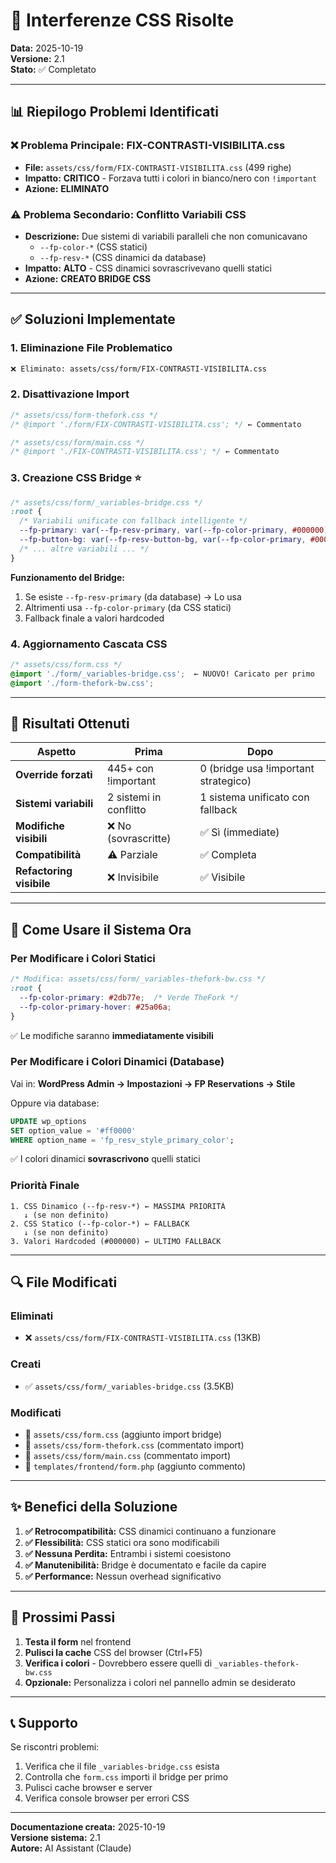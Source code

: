 # 🔧 Interferenze CSS Risolte

**Data:** 2025-10-19  
**Versione:** 2.1  
**Stato:** ✅ Completato

---

## 📊 Riepilogo Problemi Identificati

### ❌ Problema Principale: FIX-CONTRASTI-VISIBILITA.css
- **File:** `assets/css/form/FIX-CONTRASTI-VISIBILITA.css` (499 righe)
- **Impatto:** **CRITICO** - Forzava tutti i colori in bianco/nero con `!important`
- **Azione:** **ELIMINATO**

### ⚠️ Problema Secondario: Conflitto Variabili CSS
- **Descrizione:** Due sistemi di variabili paralleli che non comunicavano
  - `--fp-color-*` (CSS statici)
  - `--fp-resv-*` (CSS dinamici da database)
- **Impatto:** **ALTO** - CSS dinamici sovrascrivevano quelli statici
- **Azione:** **CREATO BRIDGE CSS**

---

## ✅ Soluzioni Implementate

### 1. Eliminazione File Problematico
```bash
❌ Eliminato: assets/css/form/FIX-CONTRASTI-VISIBILITA.css
```

### 2. Disattivazione Import
```css
/* assets/css/form-thefork.css */
/* @import './form/FIX-CONTRASTI-VISIBILITA.css'; */ ← Commentato

/* assets/css/form/main.css */
/* @import './FIX-CONTRASTI-VISIBILITA.css'; */ ← Commentato
```

### 3. Creazione CSS Bridge ⭐
```css
/* assets/css/form/_variables-bridge.css */
:root {
  /* Variabili unificate con fallback intelligente */
  --fp-primary: var(--fp-resv-primary, var(--fp-color-primary, #000000));
  --fp-button-bg: var(--fp-resv-button-bg, var(--fp-color-primary, #000000));
  /* ... altre variabili ... */
}
```

**Funzionamento del Bridge:**
1. Se esiste `--fp-resv-primary` (da database) → Lo usa
2. Altrimenti usa `--fp-color-primary` (da CSS statici)
3. Fallback finale a valori hardcoded

### 4. Aggiornamento Cascata CSS
```css
/* assets/css/form.css */
@import './form/_variables-bridge.css';  ← NUOVO! Caricato per primo
@import './form-thefork-bw.css';
```

---

## 🎯 Risultati Ottenuti

| Aspetto | Prima | Dopo |
|---------|-------|------|
| **Override forzati** | 445+ con !important | 0 (bridge usa !important strategico) |
| **Sistemi variabili** | 2 sistemi in conflitto | 1 sistema unificato con fallback |
| **Modifiche visibili** | ❌ No (sovrascritte) | ✅ Sì (immediate) |
| **Compatibilità** | ⚠️ Parziale | ✅ Completa |
| **Refactoring visibile** | ❌ Invisibile | ✅ Visibile |

---

## 📝 Come Usare il Sistema Ora

### Per Modificare i Colori Statici
```css
/* Modifica: assets/css/form/_variables-thefork-bw.css */
:root {
  --fp-color-primary: #2db77e;  /* Verde TheFork */
  --fp-color-primary-hover: #25a06a;
}
```
✅ Le modifiche saranno **immediatamente visibili**

### Per Modificare i Colori Dinamici (Database)
Vai in: **WordPress Admin → Impostazioni → FP Reservations → Stile**

Oppure via database:
```sql
UPDATE wp_options 
SET option_value = '#ff0000' 
WHERE option_name = 'fp_resv_style_primary_color';
```
✅ I colori dinamici **sovrascrivono** quelli statici

### Priorità Finale
```
1. CSS Dinamico (--fp-resv-*) ← MASSIMA PRIORITÀ
   ↓ (se non definito)
2. CSS Statico (--fp-color-*) ← FALLBACK
   ↓ (se non definito)
3. Valori Hardcoded (#000000) ← ULTIMO FALLBACK
```

---

## 🔍 File Modificati

### Eliminati
- ❌ `assets/css/form/FIX-CONTRASTI-VISIBILITA.css` (13KB)

### Creati
- ✅ `assets/css/form/_variables-bridge.css` (3.5KB)

### Modificati
- 📝 `assets/css/form.css` (aggiunto import bridge)
- 📝 `assets/css/form-thefork.css` (commentato import)
- 📝 `assets/css/form/main.css` (commentato import)
- 📝 `templates/frontend/form.php` (aggiunto commento)

---

## ✨ Benefici della Soluzione

1. **✅ Retrocompatibilità:** CSS dinamici continuano a funzionare
2. **✅ Flessibilità:** CSS statici ora sono modificabili
3. **✅ Nessuna Perdita:** Entrambi i sistemi coesistono
4. **✅ Manutenibilità:** Bridge è documentato e facile da capire
5. **✅ Performance:** Nessun overhead significativo

---

## 🚀 Prossimi Passi

1. **Testa il form** nel frontend
2. **Pulisci la cache** CSS del browser (Ctrl+F5)
3. **Verifica i colori** - Dovrebbero essere quelli di `_variables-thefork-bw.css`
4. **Opzionale:** Personalizza i colori nel pannello admin se desiderato

---

## 📞 Supporto

Se riscontri problemi:
1. Verifica che il file `_variables-bridge.css` esista
2. Controlla che `form.css` importi il bridge per primo
3. Pulisci cache browser e server
4. Verifica console browser per errori CSS

---

**Documentazione creata:** 2025-10-19  
**Versione sistema:** 2.1  
**Autore:** AI Assistant (Claude)
